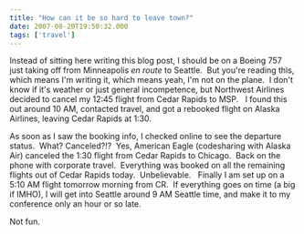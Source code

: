 ```yaml
---
title: "How can it be so hard to leave town?"
date: 2007-08-20T19:50:32.000
tags: ['travel']
---
```


Instead of sitting here writing this blog post, I should be on a Boeing 757 just taking off from Minneapolis _en route_ to Seattle.  But you're reading this, which means I'm writing it, which means yeah, I'm not on the plane.  I don't know if it's weather or just general incompetence, but Northwest Airlines decided to cancel my 12:45 flight from Cedar Rapids to MSP.   I found this out around 10 AM, contacted travel, and got a rebooked flight on Alaska Airlines, leaving Cedar Rapids at 1:30.

As soon as I saw the booking info, I checked online to see the departure status.  What? Canceled?!?  Yes, American Eagle (codesharing with Alaska Air) canceled the 1:30 flight from Cedar Rapids to Chicago.  Back on the phone with corporate travel.  Everything was booked on all the remaining flights out of Cedar Rapids today.  Unbelievable.   Finally I am set up on a 5:10 AM flight tomorrow morning from CR.  If everything goes on time (a big if IMHO), I will get into Seattle around 9 AM Seattle time, and make it to my conference only an hour or so late.

Not fun.
